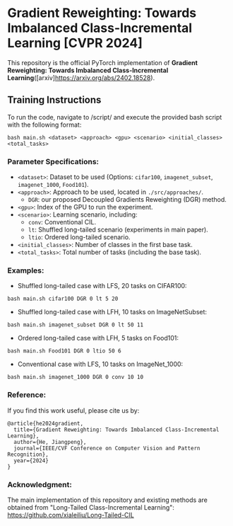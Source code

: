 # Gradient Reweighting: Towards Imbalanced Class-Incremental Learning [CVPR 2024] 

This repository is the official PyTorch implementation of **Gradient Reweighting: Towards Imbalanced Class-Incremental Learning**([arxiv]https://arxiv.org/abs/2402.18528).


## Training Instructions

To run the code, navigate to /script/ and execute the provided bash script with the following format:

```
bash main.sh <dataset> <approach> <gpu> <scenario> <initial_classes> <total_tasks>
```

### Parameter Specifications:

- `<dataset>`: Dataset to be used (Options: `cifar100`, `imagenet_subset`, `imagenet_1000`, `Food101`).
- `<approach>`: Approach to be used, located in `./src/approaches/`.
  - `DGR`: our proposed Decoupled Gradients Reweighting (DGR) method.
- `<gpu>`: Index of the GPU to run the experiment.
- `<scenario>`: Learning scenario, including:
  - `conv`: Conventional CIL.
  - `lt`: Shuffled long-tailed scenario (experiments in main paper).
  - `ltio`: Ordered long-tailed scenario.
- `<initial_classes>`: Number of classes in the first base task.
- `<total_tasks>`: Total number of tasks (including the base task).

### Examples:

- Shuffled long-tailed case with LFS, 20 tasks on CIFAR100:
```
bash main.sh cifar100 DGR 0 lt 5 20
```

- Shuffled long-tailed case with LFH, 10 tasks on ImageNetSubset:
```
bash main.sh imagenet_subset DGR 0 lt 50 11
```

- Ordered long-tailed case with LFH, 5 tasks on Food101:
```
bash main.sh Food101 DGR 0 ltio 50 6
```

- Conventional case with LFS, 10 tasks on ImageNet_1000:
```
bash main.sh imagenet_1000 DGR 0 conv 10 10
```

### Reference:
If you find this work useful, please cite us by: 
```
@article{he2024gradient,
  title={Gradient Reweighting: Towards Imbalanced Class-Incremental Learning},
  author={He, Jiangpeng},
  journal={IEEE/CVF Conference on Computer Vision and Pattern Recognition},
  year={2024}
}
```


### Acknowledgment:
The main implementation of this repository and existing methods are obtained from "Long-Tailed Class-Incremental Learning": https://github.com/xialeiliu/Long-Tailed-CIL
